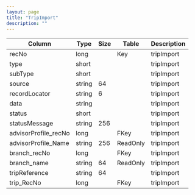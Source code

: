 ```yaml
---
layout: page
title: "TripImport"
description: ""
---
```




| Column | Type | Size | Table | Description |
| ------ | ---- | ---- | ----- | ----------- |
| recNo | long |  | Key | tripImport | 
| type | short |  |  | tripImport | 
| subType | short |  |  | tripImport | 
| source | string | 64 |  | tripImport | 
| recordLocator | string | 6 |  | tripImport | 
| data | string |  |  | tripImport | 
| status | short |  |  | tripImport | 
| statusMessage | string | 256 |  | tripImport | 
| advisorProfile_recNo | long |  | FKey | tripImport | 
| advisorProfile_Name | string | 256 | ReadOnly | tripImport | 
| branch_recNo | long |  | FKey | tripImport | 
| branch_name | string | 64 | ReadOnly | tripImport | 
| tripReference | string | 64 |  | tripImport | 
| trip_RecNo | long |  | FKey | tripImport | 


